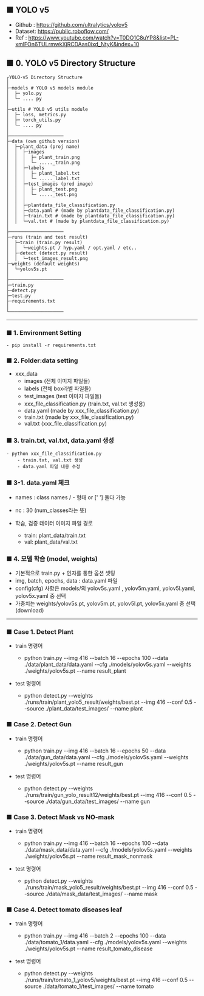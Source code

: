 

## ■ YOLO v5
- Github : https://github.com/ultralytics/yolov5
- Dataset: https://public.roboflow.com/
- Ref : https://www.youtube.com/watch?v=T0DO1C8uYP8&list=PL-xmlFOn6TULrmwkXjRCDAas0ixd_NtyK&index=10

## ■ 0. YOLO v5 Directory Structure

```
┌YOLO-v5 Directory Structure
│
├─models # YOLO v5 models module
│  ├─ yolo.py
│  └─ .... py
│
├─utils # YOLO v5 utils module
│  ├─ loss, metrics.py 
│  ├─ torch_utils.py
│  └─ .... py
│
├────────────────────
├─data (own github version)
│  ├─plant_data (proj name)
│  │  ├─images
│  │  │  ├─ plant_train.png
│  │  │  └─ ....._train.png
│  │  ├─labels
│  │  │  ├─ plant_label.txt
│  │  │  └─ ....._label.txt
│  │  ├─test_images (pred image)
│  │  │  ├─ plant_test.png
│  │  │  └─ ....._test.png
│  │  │  
│  │  ├─plantdata_file_classification.py 
│  │  ├─data.yaml # (made by plantdata_file_classification.py)
│  │  ├─train.txt # (made by plantdata_file_classification.py)
│  │  └─val.txt # (made by plantdata_file_classification.py)
│
├────────────────────
├─runs (train and test result) 
│  ├─train (train.py result)
│  │  └─weights.pt / hyp.yaml / opt.yaml / etc..
│  ├─detect (detect.py result)
│  │  └─test_images_result.png
├─weights (default weights)
│  └─yolov5s.pt
│  
├────────────────────
├─train.py
├─detect.py
├─test.py
├─requirements.txt
│  
└────────────────────
```

<hr>

### ■ 1. Environment Setting
    - pip install -r requirements.txt

### ■ 2. Folder:data setting
- xxx_data 
    - images (전체 이미지 파일들)
    - labels (전체 box라벨 파일들)
    - test_images (test 이미지 파일들)
    - xxx_file_classification.py (train.txt, val.txt 생성용)
    - data.yaml (made by xxx_file_classification.py)
    - train.txt (made by xxx_file_classification.py)
    - val.txt (xxx_file_classification.py)

### ■ 3. train.txt, val.txt, data.yaml 생성
    - python xxx_file_classification.py
        - train.txt, val.txt 생성
        - data.yaml 파일 내용 수정

### ■ 3-1. data.yaml 체크
- names : class names / - 형태 or  [' '] 둘다 가능 
- nc : 30 (num_classes라는 뜻)

- 학습, 검증 데이터 이미지 파일 경로
    - train: plant_data/train.txt 
    - val: plant_data/val.txt

### ■ 4. 모델 학습 (model, weights)
- 기본적으로 train.py + 인자를 통한 옵션 셋팅
- img, batch, epochs, data : data.yaml 파일
- config(cfg) 사항은 models/의 yolov5s.yaml , yolov5m.yaml, yolov5l.yaml, yolov5x.yaml 중 선택
- 가중치는 weights/yolov5s.pt, yolov5m.pt, yolov5l.pt, yolov5x.yaml 중 선택 (download)

<hr>

### ■ Case 1. Detect Plant
- train 명령어
    - python train.py --img 416 --batch 16 --epochs 100 --data ./data/plant_data/data.yaml --cfg ./models/yolov5s.yaml --weights ./weights/yolov5s.pt --name result_plant

- test 명령어
    - python detect.py --weights ./runs/train/plant_yolo5_result/weights/best.pt --img 416 --conf 0.5 --source ./plant_data/test_images/ --name plant


### ■ Case 2. Detect Gun 
- train 명령어
    - python train.py --img 416 --batch 16 --epochs 50 --data ./data/gun_data/data.yaml --cfg ./models/yolov5s.yaml --weights ./weights/yolov5s.pt --name result_gun

- test 명령어
    - python detect.py --weights ./runs/train/gun_yolo_result12/weights/best.pt --img 416 --conf 0.5 --source ./data/gun_data/test_images/ --name gun

### ■ Case 3. Detect Mask vs NO-mask
- train 명령어
    - python train.py --img 416 --batch 16 --epochs 100 --data ./data/mask_data/data.yaml --cfg ./models/yolov5s.yaml --weights ./weights/yolov5s.pt --name result_mask_nonmask

- test 명령어
    - python detect.py --weights ./runs/train/mask_yolo5_result/weights/best.pt --img 416 --conf 0.5 --source ./data/mask_data/test_images/ --name mask

    
### ■ Case 4. Detect tomato diseases leaf
- train 명령어
    - python train.py --img 416 --batch 2 --epochs 100 --data ./data/tomato_1/data.yaml --cfg ./models/yolov5s.yaml --weights ./weights/yolov5s.pt --name result_tomato_disease

- test 명령어
    - python detect.py --weights ./runs/train/tomato_1_yolov5/weights/best.pt --img 416 --conf 0.5 --source ./data/tomato_1/test_images/ --name tomato